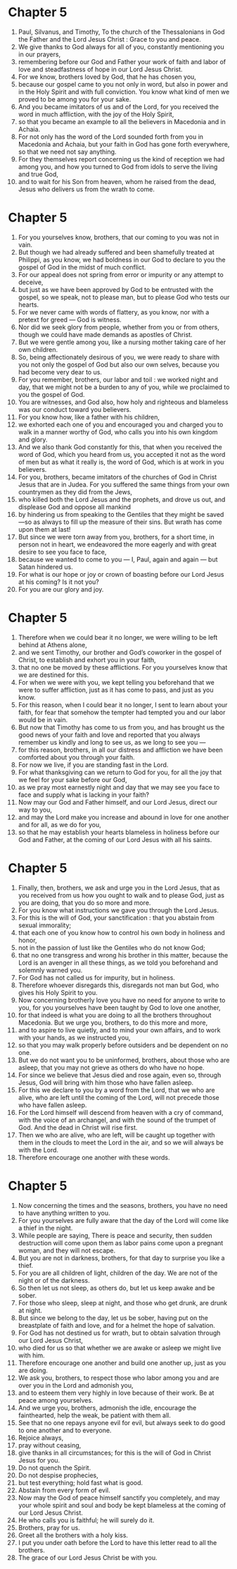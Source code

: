 # Chapter 5

1. Paul, Silvanus, and Timothy, To the church of the Thessalonians in God the Father and the Lord Jesus Christ : Grace to you and peace.
2. We give thanks to God always for all of you, constantly mentioning you in our prayers,
3. remembering before our God and Father your work of faith and labor of love and steadfastness of hope in our Lord Jesus Christ.
4. For we know, brothers loved by God, that he has chosen you,
5. because our gospel came to you not only in word, but also in power and in the Holy Spirit and with full conviction. You know what kind of men we proved to be among you for your sake.
6. And you became imitators of us and of the Lord, for you received the word in much affliction, with the joy of the Holy Spirit,
7. so that you became an example to all the believers in Macedonia and in Achaia.
8. For not only has the word of the Lord sounded forth from you in Macedonia and Achaia, but your faith in God has gone forth everywhere, so that we need not say anything.
9. For they themselves report concerning us the kind of reception we had among you, and how you turned to God from idols to serve the living and true God,
10. and to wait for his Son from heaven, whom he raised from the dead, Jesus who delivers us from the wrath to come.

# Chapter 5

1. For you yourselves know, brothers, that our coming to you was not in vain.
2. But though we had already suffered and been shamefully treated at Philippi, as you know, we had boldness in our God to declare to you the gospel of God in the midst of much conflict.
3. For our appeal does not spring from error or impurity or any attempt to deceive,
4. but just as we have been approved by God to be entrusted with the gospel, so we speak, not to please man, but to please God who tests our hearts.
5. For we never came with words of flattery, as you know, nor with a pretext for greed — God is witness.
6. Nor did we seek glory from people, whether from you or from others, though we could have made demands as apostles of Christ.
7. But we were gentle among you, like a nursing mother taking care of her own children.
8. So, being affectionately desirous of you, we were ready to share with you not only the gospel of God but also our own selves, because you had become very dear to us.
9. For you remember, brothers, our labor and toil : we worked night and day, that we might not be a burden to any of you, while we proclaimed to you the gospel of God.
10. You are witnesses, and God also, how holy and righteous and blameless was our conduct toward you believers.
11. For you know how, like a father with his children,
12. we exhorted each one of you and encouraged you and charged you to walk in a manner worthy of God, who calls you into his own kingdom and glory.
13. And we also thank God constantly for this, that when you received the word of God, which you heard from us, you accepted it not as the word of men but as what it really is, the word of God, which is at work in you believers.
14. For you, brothers, became imitators of the churches of God in Christ Jesus that are in Judea. For you suffered the same things from your own countrymen as they did from the Jews,
15. who killed both the Lord Jesus and the prophets, and drove us out, and displease God and oppose all mankind
16. by hindering us from speaking to the Gentiles that they might be saved —so as always to fill up the measure of their sins. But wrath has come upon them at last!
17. But since we were torn away from you, brothers, for a short time, in person not in heart, we endeavored the more eagerly and with great desire to see you face to face,
18. because we wanted to come to you — I, Paul, again and again — but Satan hindered us.
19. For what is our hope or joy or crown of boasting before our Lord Jesus at his coming? Is it not you?
20. For you are our glory and joy.

# Chapter 5

1. Therefore when we could bear it no longer, we were willing to be left behind at Athens alone,
2. and we sent Timothy, our brother and God’s coworker in the gospel of Christ, to establish and exhort you in your faith,
3. that no one be moved by these afflictions. For you yourselves know that we are destined for this.
4. For when we were with you, we kept telling you beforehand that we were to suffer affliction, just as it has come to pass, and just as you know.
5. For this reason, when I could bear it no longer, I sent to learn about your faith, for fear that somehow the tempter had tempted you and our labor would be in vain.
6. But now that Timothy has come to us from you, and has brought us the good news of your faith and love and reported that you always remember us kindly and long to see us, as we long to see you —
7. for this reason, brothers, in all our distress and affliction we have been comforted about you through your faith.
8. For now we live, if you are standing fast in the Lord.
9. For what thanksgiving can we return to God for you, for all the joy that we feel for your sake before our God,
10. as we pray most earnestly night and day that we may see you face to face and supply what is lacking in your faith?
11. Now may our God and Father himself, and our Lord Jesus, direct our way to you,
12. and may the Lord make you increase and abound in love for one another and for all, as we do for you,
13. so that he may establish your hearts blameless in holiness before our God and Father, at the coming of our Lord Jesus with all his saints.

# Chapter 5

1. Finally, then, brothers, we ask and urge you in the Lord Jesus, that as you received from us how you ought to walk and to please God, just as you are doing, that you do so more and more.
2. For you know what instructions we gave you through the Lord Jesus.
3. For this is the will of God, your sanctification : that you abstain from sexual immorality;
4. that each one of you know how to control his own body in holiness and honor,
5. not in the passion of lust like the Gentiles who do not know God;
6. that no one transgress and wrong his brother in this matter, because the Lord is an avenger in all these things, as we told you beforehand and solemnly warned you.
7. For God has not called us for impurity, but in holiness.
8. Therefore whoever disregards this, disregards not man but God, who gives his Holy Spirit to you.
9. Now concerning brotherly love you have no need for anyone to write to you, for you yourselves have been taught by God to love one another,
10. for that indeed is what you are doing to all the brothers throughout Macedonia. But we urge you, brothers, to do this more and more,
11. and to aspire to live quietly, and to mind your own affairs, and to work with your hands, as we instructed you,
12. so that you may walk properly before outsiders and be dependent on no one.
13. But we do not want you to be uninformed, brothers, about those who are asleep, that you may not grieve as others do who have no hope.
14. For since we believe that Jesus died and rose again, even so, through Jesus, God will bring with him those who have fallen asleep.
15. For this we declare to you by a word from the Lord, that we who are alive, who are left until the coming of the Lord, will not precede those who have fallen asleep.
16. For the Lord himself will descend from heaven with a cry of command, with the voice of an archangel, and with the sound of the trumpet of God. And the dead in Christ will rise first.
17. Then we who are alive, who are left, will be caught up together with them in the clouds to meet the Lord in the air, and so we will always be with the Lord.
18. Therefore encourage one another with these words.

# Chapter 5

1. Now concerning the times and the seasons, brothers, you have no need to have anything written to you.
2. For you yourselves are fully aware that the day of the Lord will come like a thief in the night.
3. While people are saying, There is peace and security, then sudden destruction will come upon them as labor pains come upon a pregnant woman, and they will not escape.
4. But you are not in darkness, brothers, for that day to surprise you like a thief.
5. For you are all children of light, children of the day. We are not of the night or of the darkness.
6. So then let us not sleep, as others do, but let us keep awake and be sober.
7. For those who sleep, sleep at night, and those who get drunk, are drunk at night.
8. But since we belong to the day, let us be sober, having put on the breastplate of faith and love, and for a helmet the hope of salvation.
9. For God has not destined us for wrath, but to obtain salvation through our Lord Jesus Christ,
10. who died for us so that whether we are awake or asleep we might live with him.
11. Therefore encourage one another and build one another up, just as you are doing.
12. We ask you, brothers, to respect those who labor among you and are over you in the Lord and admonish you,
13. and to esteem them very highly in love because of their work. Be at peace among yourselves.
14. And we urge you, brothers, admonish the idle, encourage the fainthearted, help the weak, be patient with them all.
15. See that no one repays anyone evil for evil, but always seek to do good to one another and to everyone.
16. Rejoice always,
17. pray without ceasing,
18. give thanks in all circumstances; for this is the will of God in Christ Jesus for you.
19. Do not quench the Spirit.
20. Do not despise prophecies,
21. but test everything; hold fast what is good.
22. Abstain from every form of evil.
23. Now may the God of peace himself sanctify you completely, and may your whole spirit and soul and body be kept blameless at the coming of our Lord Jesus Christ.
24. He who calls you is faithful; he will surely do it.
25. Brothers, pray for us.
26. Greet all the brothers with a holy kiss.
27. I put you under oath before the Lord to have this letter read to all the brothers.
28. The grace of our Lord Jesus Christ be with you.


